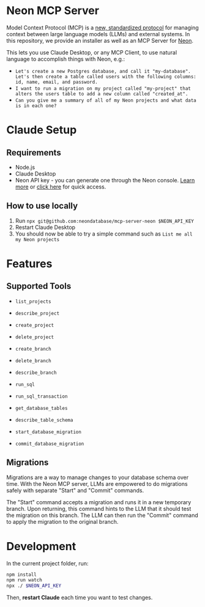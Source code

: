 # Neon MCP Server

Model Context Protocol (MCP) is a [new, standardized protocol](https://modelcontextprotocol.io/introduction) for managing context between large language models (LLMs) and external systems. In this repository, we provide an installer as well as an MCP Server for [Neon](https://neon.tech).

This lets you use Claude Desktop, or any MCP Client, to use natural language to accomplish things with Neon, e.g.:

- `Let's create a new Postgres database, and call it "my-database". Let's then create a table called users with the following columns: id, name, email, and password.`
- `I want to run a migration on my project called "my-project" that alters the users table to add a new column called "created_at".`
- `Can you give me a summary of all of my Neon projects and what data is in each one?`

# Claude Setup

## Requirements

- Node.js
- Claude Desktop
- Neon API key - you can generate one through the Neon console. [Learn more](https://neon.tech/docs/manage/api-keys#create-an-api-key) or [click here](https://console.neon.tech/app/settings/api-keys) for quick access.

## How to use locally

1. Run `npx git@github.com:neondatabase/mcp-server-neon $NEON_API_KEY`
2. Restart Claude Desktop
3. You should now be able to try a simple command such as `List me all my Neon projects`

# Features

## Supported Tools

- `list_projects`
- `describe_project`
- `create_project`
- `delete_project`

- `create_branch`
- `delete_branch`
- `describe_branch`

- `run_sql`
- `run_sql_transaction`
- `get_database_tables`
- `describe_table_schema`

- `start_database_migration`
- `commit_database_migration`

## Migrations

Migrations are a way to manage changes to your database schema over time. With the Neon MCP server, LLMs are empowered to do migrations safely with separate "Start" and "Commit" commands.

The "Start" command accepts a migration and runs it in a new temporary branch. Upon returning, this command hints to the LLM that it should test the migration on this branch. The LLM can then run the "Commit" command to apply the migration to the original branch.

# Development

In the current project folder, run:

```bash
npm install
npm run watch
npx ./ $NEON_API_KEY
```

Then, **restart Claude** each time you want to test changes.
